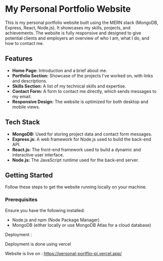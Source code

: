 # My Personal Portfolio Website

This is my personal portfolio website built using the MERN stack (MongoDB, Express, React, Node.js). It showcases my skills, projects, and achievements. The website is fully responsive and designed to give potential clients and employers an overview of who I am, what I do, and how to contact me.

## Features

- **Home Page:** Introduction and a brief about me.
- **Portfolio Section:** Showcase of the projects I’ve worked on, with links and descriptions.
- **Skills Section:** A list of my technical skills and expertise.
- **Contact Form:** A form to contact me directly, which sends messages to my email.
- **Responsive Design:** The website is optimized for both desktop and mobile views.


## Tech Stack

- **MongoDB:** Used for storing project data and contact form messages.
- **Express.js:** A web framework for Node.js used to build the back-end API.
- **React.js:** The front-end framework used to build a dynamic and interactive user interface.
- **Node.js:** The JavaScript runtime used for the back-end server.

## Getting Started

Follow these steps to get the website running locally on your machine.

### Prerequisites

Ensure you have the following installed:

- Node.js and npm (Node Package Manager)
- MongoDB (either locally or use MongoDB Atlas for a cloud database)

Deployment :

Deployment is done using  vercel  

Website is live on : https://personal-portflio-pi.vercel.app/

 
 
